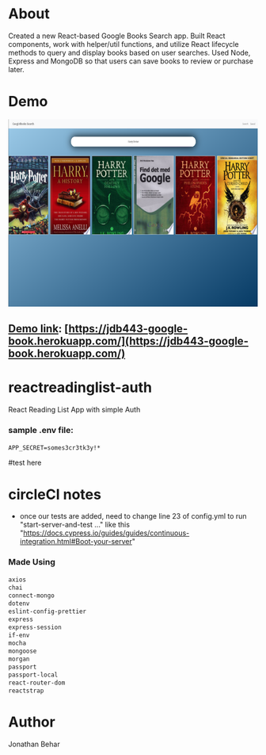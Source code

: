 # About

Created a new React-based Google Books Search app. Built React components, work with helper/util functions, and utilize React lifecycle methods to query and display books based on user searches. Used Node, Express and MongoDB so that users can save books to review or purchase later.

# Demo

<img src="https://raw.githubusercontent.com/jdb443/googlebooks/master/Google-books800.png?raw=true"> 
<br>

## [Demo link](https://jdb443-google-book.herokuapp.com/): [https://jdb443-google-book.herokuapp.com/](https://jdb443-google-book.herokuapp.com/)

# reactreadinglist-auth

React Reading List App with simple Auth

### sample .env file:

```
APP_SECRET=somes3cr3tk3y!*
```

#test here

# circleCI notes

-   once our tests are added, need to change line 23 of config.yml to run "start-server-and-test ..." like this "https://docs.cypress.io/guides/guides/continuous-integration.html#Boot-your-server"

### Made Using

    axios
    chai
    connect-mongo
    dotenv
    eslint-config-prettier
    express
    express-session
    if-env
    mocha
    mongoose
    morgan
    passport
    passport-local
    react-router-dom
    reactstrap

# Author

Jonathan Behar
